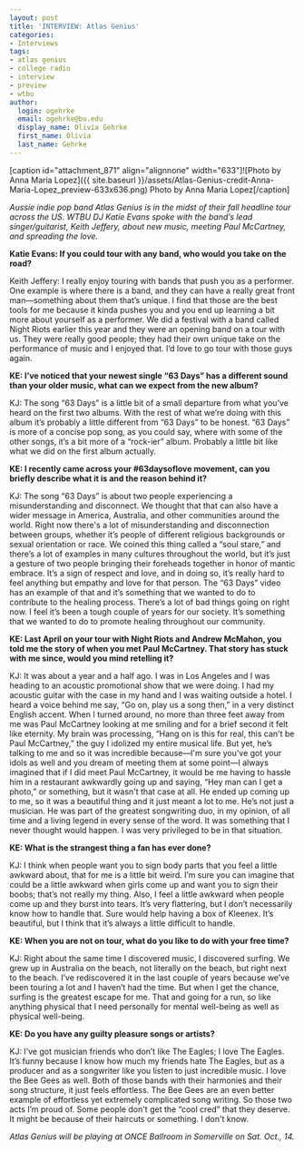```yaml
---
layout: post
title: 'INTERVIEW: Atlas Genius'
categories:
- Interviews
tags:
- atlas genius
- college radio
- interview
- preview
- wtbu
author:
  login: ogehrke
  email: ogehrke@bu.edu
  display_name: Olivia Gehrke
  first_name: Olivia
  last_name: Gehrke
---
```

\[caption id="attachment\_871" align="alignnone" width="633"\]![Photo by Anna Maria Lopez]({{ site.baseurl }}/assets/Atlas-Genius-credit-Anna-Maria-Lopez_preview-633x636.png) Photo by Anna Maria Lopez\[/caption\]

_Aussie indie pop band Atlas Genius is in the midst of their fall headline tour across the US. WTBU DJ Katie Evans spoke with the band’s lead singer/guitarist, Keith Jeffery, about new music, meeting Paul McCartney, and spreading the love._

**Katie Evans: If you could tour with any band, who would you take on the road?**

Keith Jeffery: I really enjoy touring with bands that push you as a performer. One example is where there is a band, and they can have a really great front man—something about them that’s unique. I find that those are the best tools for me because it kinda pushes you and you end up learning a bit more about yourself as a performer. We did a festival with a band called Night Riots earlier this year and they were an opening band on a tour with us. They were really good people; they had their own unique take on the performance of music and I enjoyed that. I’d love to go tour with those guys again.

**KE: I’ve noticed that your newest single “63 Days” has a different sound than your older music, what can we expect from the new album?**

KJ: The song “63 Days” is a little bit of a small departure from what you’ve heard on the first two albums. With the rest of what we’re doing with this album it’s probably a little different from “63 Days” to be honest. “63 Days” is more of a concise pop song, as you could say, where with some of the other songs, it’s a bit more of a “rock-ier” album. Probably a little bit like what we did on the first album actually.

**KE: I recently came across your #63daysoflove movement, can you briefly describe what it is and the reason behind it?**

KJ: The song “63 Days” is about two people experiencing a misunderstanding and disconnect. We thought that that can also have a wider message in America, Australia, and other communities around the world. Right now there's a lot of misunderstanding and disconnection between groups, whether it’s people of different religious backgrounds or sexual orientation or race. We coined this thing called a “soul stare,” and there’s a lot of examples in many cultures throughout the world, but it’s just a gesture of two people bringing their foreheads together in honor of mantic embrace. It’s a sign of respect and love, and in doing so, it’s really hard to feel anything but empathy and love for that person. The “63 Days” video has an example of that and it’s something that we wanted to do to contribute to the healing process. There’s a lot of bad things going on right now. I feel it’s been a tough couple of years for our society. It’s something that we wanted to do to promote healing throughout our community.

**KE: Last April on your tour with Night Riots and Andrew McMahon, you told me the story of when you met Paul McCartney. That story has stuck with me since, would you mind retelling it?**

KJ: It was about a year and a half ago. I was in Los Angeles and I was heading to an acoustic promotional show that we were doing. I had my acoustic guitar with the case in my hand and I was waiting outside a hotel. I heard a voice behind me say, “Go on, play us a song then,” in a very distinct English accent. When I turned around, no more than three feet away from me was Paul McCartney looking at me smiling and for a brief second it felt like eternity. My brain was processing, “Hang on is this for real, this can't be Paul McCartney,” the guy I idolized my entire musical life. But yet, he’s talking to me and so it was incredible because—I'm sure you’ve got your idols as well and you dream of meeting them at some point—I always imagined that if I did meet Paul McCartney, it would be me having to hassle him in a restaurant awkwardly going up and saying, “Hey man can I get a photo,” or something, but it wasn't that case at all. He ended up coming up to me, so it was a beautiful thing and it just meant a lot to me. He’s not just a musician. He was part of the greatest songwriting duo, in my opinion, of all time and a living legend in every sense of the word. It was something that I never thought would happen. I was very privileged to be in that situation.

**KE: What is the strangest thing a fan has ever done?**

KJ: I think when people want you to sign body parts that you feel a little awkward about, that for me is a little bit weird. I’m sure you can imagine that could be a little awkward when girls come up and want you to sign their boobs; that’s not really my thing. Also, I feel a little awkward when people come up and they burst into tears. It’s very flattering, but I don’t necessarily know how to handle that. Sure would help having a box of Kleenex. It’s beautiful, but I think that it’s always a little difficult to handle.

**KE: When you are not on tour, what do you like to do with your free time?**

KJ: Right about the same time I discovered music, I discovered surfing. We grew up in Australia on the beach, not literally on the beach, but right next to the beach. I’ve rediscovered it in the last couple of years because we’ve been touring a lot and I haven’t had the time. But when I get the chance, surfing is the greatest escape for me. That and going for a run, so like anything physical that I need personally for mental well-being as well as physical well-being.

**KE: Do you have any guilty pleasure songs or artists?**

KJ: I’ve got musician friends who don’t like The Eagles; I love The Eagles. It’s funny because I know how much my friends hate The Eagles, but as a producer and as a songwriter like you listen to just incredible music. I love the Bee Gees as well. Both of those bands with their harmonies and their song structure, it just feels effortless. The Bee Gees are an even better example of effortless yet extremely complicated song writing. So those two acts I’m proud of. Some people don't get the “cool cred” that they deserve. It might be because of their haircuts or something. I don't know.

_Atlas Genius will be playing at ONCE Ballroom in Somerville on Sat. Oct., 14._